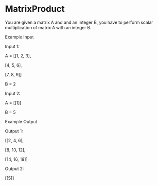 # MatrixProduct
You are given a matrix A and and an integer B, you have to perform scalar multiplication of matrix A with an integer B.

Example Input

Input 1:

A = [[1, 2, 3],

[4, 5, 6],

[7, 8, 9]]

B = 2

Input 2:

A = [[1]]

B = 5


Example Output

Output 1:

[[2, 4, 6],

[8, 10, 12],

[14, 16, 18]]

Output 2:

[[5]]
